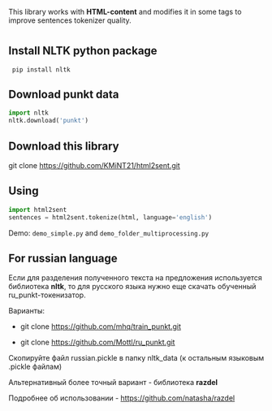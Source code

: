 
This library works with **HTML-content** and modifies it in some tags to improve sentences tokenizer quality.


# 
## Install NLTK python package
``` pip install nltk```


## Download punkt data

```python
import nltk
nltk.download('punkt')
```

## Download this library
git clone https://github.com/KMiNT21/html2sent.git


## Using
```python
import html2sent
sentences = html2sent.tokenize(html, language='english')
```

Demo: `demo_simple.py` and `demo_folder_multiprocessing.py`


## For russian language

Если для разделения полученного текста на предложения используется библиотека **nltk**,
то для русского языка нужно еще скачать обученный ru_punkt-токенизатор. 

Варианты:

- git clone https://github.com/mhq/train_punkt.git

- git clone https://github.com/Mottl/ru_punkt.git

Скопируйте файл russian.pickle в папку nltk_data (к остальным языковым .pickle файлам)

Альтернативный более точный вариант - библиотека **razdel**

Подробнее об использовании - https://github.com/natasha/razdel
